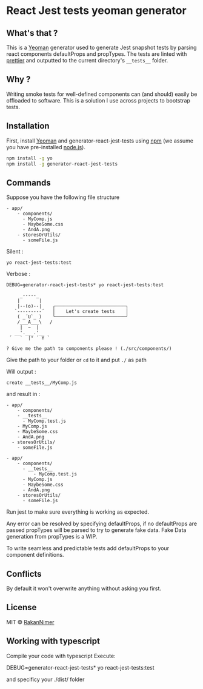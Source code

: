 # React Jest tests yeoman generator

## What's that ?

This is a [Yeoman](http://yeoman.io) generator used to generate Jest snapshot tests by parsing react components defaultProps and propTypes.
The tests are linted with [prettier](https://github.com/prettier/prettier) and outputted to the current directory's ```__tests__``` folder.

## Why ?

Writing smoke tests for well-defined components can (and should) easily be offloaded to software. This is a solution I use across projects to bootstrap tests.


## Installation

First, install [Yeoman](http://yeoman.io) and generator-react-jest-tests using [npm](https://www.npmjs.com/) (we assume you have pre-installed [node.js](https://nodejs.org/)).

```bash
npm install -g yo
npm install -g generator-react-jest-tests
```


## Commands

Suppose you have the following file structure
```
- app/
	- components/
      - MyComp.js
      - MaybeSome.css
      - AndA.png
	- storesOrUtils/
      - someFile.js
```

Silent :

```
yo react-jest-tests:test
```
Verbose :

```
DEBUG=generator-react-jest-tests* yo react-jest-tests:test
```

```
     _-----_
    |       |
    |--(o)--|    ╭──────────────────────────╮
   `---------´   │    Let's create tests    │
    ( _´U`_ )    ╰──────────────────────────╯
    /___A___\   /
     |  ~  |
   __'.___.'__
 ´   `  |° ´ Y `

? Give me the path to components please ! (./src/components/)
```

Give the path to your folder or ```cd``` to it and put ```./``` as path

Will output :
```
create __tests__/MyComp.js
```

and result in :

```
- app/
	- components/
    - __tests__
      - MyComp.test.js
    - MyComp.js
    - MaybeSome.css
    - AndA.png
  - storesOrUtils/
    - someFile.js
```
```
- app/
	- components/
      - __tests__
          - MyComp.test.js
      - MyComp.js
      - MaybeSome.css
      - AndA.png
	- storesOrUtils/
      - someFile.js
```

Run jest to make sure everything is working as expected.

Any error can be resolved by specifying defaultProps, if no defaultProps are passed propTypes will be parsed to try to generate fake data. Fake Data generation from propTypes is a WIP.

To write seamless and predictable tests add defaultProps to your component definitions.

## Conflicts

By default it won't overwrite anything without asking you first.

## License

MIT © [RakanNimer](https://www.github.com/RakanNimer)

## Working with typescript

Compile your code with typescript
Execute:

DEBUG=generator-react-jest-tests* yo react-jest-tests:test

and specificy your ./dist/ folder

